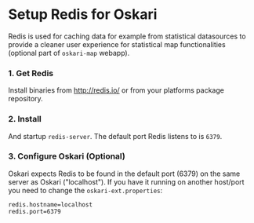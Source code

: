 # Setup Redis for Oskari

Redis is used for caching data for example from statistical datasources to provide a cleaner user experience for statistical map functionalities (optional part of `oskari-map` webapp).

### 1. Get Redis

Install binaries from http://redis.io/ or from your platforms package repository.

### 2. Install

And startup `redis-server`. The default port Redis listens to is `6379`.

### 3. Configure Oskari (Optional)

Oskari expects Redis to be found in the default port (6379) on the same server as Oskari ("localhost"). If you have it running on another host/port you need
to change the `oskari-ext.properties`:

	redis.hostname=localhost
	redis.port=6379
